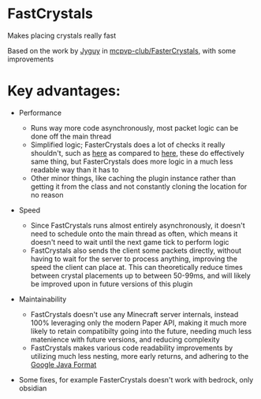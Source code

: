 # FastCrystals
Makes placing crystals really fast

Based on the work by [Jyguy](https://github.com/Jyguy) in [mcpvp-club/FasterCrystals](https://github.com/mcpvp-club/FasterCrystals), with some improvements

# Key advantages:

* Performance
  * Runs way more code asynchronously, most packet logic can be done off the main thread
  * Simplified logic; FasterCrystals does a lot of checks it really shouldn't, such as [here](https://github.com/mcpvp-club/FasterCrystals/blob/34cae257e354daa53520a6ba29cf1e4f70a685cf/core/src/main/java/xyz/reknown/fastercrystals/listeners/packet/CrystalPacketListener.java#L130-L167) as compared to [here](https://github.com/MCAuroraNetwork/FastCrystals/blob/01d14cedbbab3c096faf3686aca8d90e488140cb/src/main/java/club/aurorapvp/fastcrystals/listeners/packet/AnimationPacketListener.java#L25-L48), these do effectively same thing, but FasterCrystals does more logic in a much less readable way than it has to
  * Other minor things, like caching the plugin instance rather than getting it from the class and not constantly cloning the location for no reason

* Speed
  * Since FastCrystals runs almost entirely asynchronously, it doesn't need to schedule onto the main thread as often, which means it doesn't need to wait until the next game tick to perform logic
  * FastCrystals also sends the client some packets directly, without having to wait for the server to process anything, improving the speed the client can place at. This can theoretically reduce times between crystal placements up to between 50-99ms, and will likely be improved upon in future versions of this plugin

* Maintainability
  * FastCrystals doesn't use any Minecraft server internals, instead 100% leveraging only the modern Paper API, making it much more likely to retain compatibilty going into the future, needing much less matenience with future versions, and reducing complexity
  * FastCrystals makes various code readability improvements by utilizing much less nesting, more early returns, and adhering to the [Google Java Format](https://github.com/google/google-java-format)

* Some fixes, for example FasterCrystals doesn't work with bedrock, only obsidian
